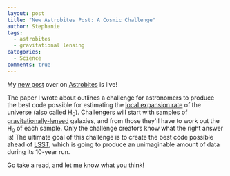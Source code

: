 ```yaml
---
layout: post
title: "New Astrobites Post: A Cosmic Challenge"
author: Stephanie
tags:
  - astrobites
  - gravitational lensing
categories:
  - Science
comments: true
---
```



My [new
post](https://astrobites.org/2018/01/22/time-delay-lens-modeling-challenge/)
over on [Astrobites](https://astrobites.org) is live!

The paper I wrote about
outlines a challenge for astronomers to produce the best code possible for
estimating the [local expansion
rate](https://en.wikipedia.org/wiki/Hubble%27s_law) of the universe (also called
H<sub>0</sub>). Challengers will start with samples of
[gravitationally-lensed](https://en.wikipedia.org/wiki/Strong_gravitational_lensing)
galaxies, and from those they'll have to work out the H<sub>0</sub> of each
sample. Only the challenge creators know what the right answer is! The ultimate
goal of this challenge is to create the best code possible ahead of
[LSST](https://www.lsst.org/), which
is going to produce an unimaginable amount of data during its 10-year run.

Go take a read, and let me know what you think!

